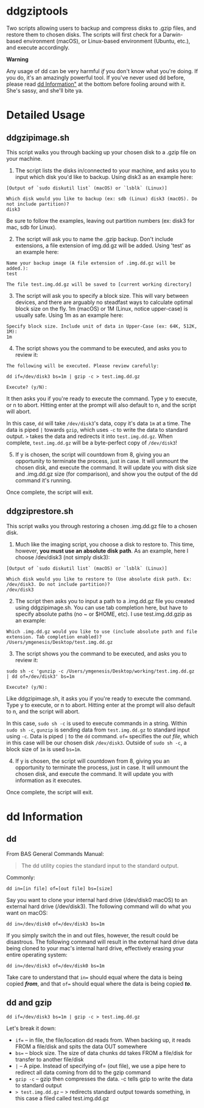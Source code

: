 # ddgziptools
Two scripts allowing users to backup and compress disks to .gzip files, and restore them to chosen disks. The scripts will first check for a Darwin-based environment (macOS), or Linux-based environment (Ubuntu, etc.), and execute accordingly.

**Warning**

Any usage of dd can be very harmful *if* you don't know what you're doing. If you do, it's an amazingly powerful tool. If you've never used dd before, please read [dd Information"](https://github.com/ymgenesis/ddgziptools#dd-information) at the bottom before fooling around with it. She's sassy, and she'll bite ya.

# Detailed Usage

## ddgzipimage.sh

This script walks you through backing up your chosen disk to a .gzip file on your machine.

1. The script lists the disks in/connected to your machine, and asks you to input which disk you'd like to backup. Using disk3 as an example here:

```
[Output of `sudo diskutil list` (macOS) or `lsblk` (Linux)]

Which disk would you like to backup (ex: sdb (Linux) disk3 (macOS). Do not include partition)?
disk3
```

Be sure to follow the examples, leaving out partition numbers (ex: disk3 for mac, sdb for Linux).

2. The script will ask you to name the .gzip backup. Don't include extensions, a file extension of img.dd.gz will be added. Using 'test' as an example here:

```
Name your backup image (A file extension of .img.dd.gz will be added.):
test

The file test.img.dd.gz will be saved to [current working directory]
```

3. The script will ask you to specify a block size. This will vary between devices, and there are arguably no steadfast ways to calculate optimal block size on the fly. 1m (macOS) or 1M (Linux, notice upper-case) is usually safe. Using 1m as an example here:

```
Specify block size. Include unit of data in Upper-Case (ex: 64K, 512K, 1M):
1m
```

4. The script shows you the command to be executed, and asks you to review it:

```
The following will be executed. Please review carefully:

dd if=/dev/disk3 bs=1m | gzip -c > test.img.dd.gz

Execute? (y/N):
```

It then asks you if you're ready to execute the command. Type y to execute, or n to abort. Hitting enter at the prompt will also default to n, and the script will abort.

In this case, `dd` will take `/dev/disk3`'s data, copy it's data `1m` at a time. The data is piped `|` towards `gzip`, which uses `-c` to write the data to standard output. `>` takes the data and redirects it into `test.img.dd.gz`. When complete, `test.img.dd.gz` will be a byte-perfect copy of `/dev/disk3`!

5. If y is chosen, the script will countdown from 8, giving you an opportunity to terminate the process, just in case. It will unmount the chosen disk, and execute the command. It will update you with disk size and .img.dd.gz size (for comparison), and show you the output of the dd command it's running.

Once complete, the script will exit.

## ddgziprestore.sh
This script walks you through restoring a chosen .img.dd.gz file to a chosen disk.

1. Much like the imaging script, you choose a disk to restore to. This time, however, **you must use an absolute disk path**. As an example, here I choose /dev/disk3 (not simply disk3):

```
[Output of `sudo diskutil list` (macOS) or `lsblk` (Linux)]

Which disk would you like to restore to (Use absolute disk path. Ex: /dev/disk3. Do not include partition)?
/dev/disk3
```

2. The script then asks you to input a path to a .img.dd.gz file you created using ddgzipimage.sh. You can use tab completion here, but have to specify absolute paths (no ~ or $HOME, etc). I use test.img.dd.gzip as an example:

```
Which .img.dd.gz would you like to use (include absolute path and file extension. Tab completion enabled)?
/Users/ymgenesis/Desktop/test.img.dd.gz
```

3. The script shows you the command to be executed, and asks you to review it:

```
sudo sh -c 'gunzip -c /Users/ymgenesis/Desktop/working/test.img.dd.gz | dd of=/dev/disk3' bs=1m

Execute? (y/N):
```

Like ddgzipimage.sh, it asks you if you're ready to execute the command. Type y to execute, or n to abort. Hitting enter at the prompt will also default to n, and the script will abort.

In this case, `sudo sh -c` is used to execute commands in a string. Within `sudo sh -c`, `gunzip` is sending data from `test.img.dd.gz` to standard input using `-c`. Data is piped `|` to the `dd` command. `of=` specifies the *out file*, which in this case will be our chosen disk `/dev/disk3`. Outside of `sudo sh -c`, a block size of `1m` is used `bs=1m`. 

4. If y is chosen, the script will countdown from 8, giving you an opportunity to terminate the process, just in case. It will unmount the chosen disk, and execute the command. It will update you with information as it executes.

Once complete, the script will exit.

# dd Information

## dd 

From BAS General Commands Manual:

>The dd utility copies the standard input to the standard output.

Commonly:

`dd in=[in file] of=[out file] bs=[size]`

Say you want to clone your internal hard drive (/dev/disk0 macOS) to an external hard drive (/dev/disk3). The following command will do what you want on macOS:

`dd in=/dev/disk0 of=/dev/disk3 bs=1m`

If you simply switch the in and out files, however, the result could be disastrous. The following command will result in the external hard drive data being cloned to your mac's internal hard drive, effectively erasing your entire operating system:

`dd in=/dev/disk3 of=/dev/disk0 bs=1m`

Take care to understand that `in=` should equal where the data is being copied ***from***, and that `of=` should equal where the data is being copied ***to***. 

## dd and gzip
`dd if=/dev/disk3 bs=1m | gzip -c > test.img.dd.gz`

Let's break it down:

- `if=` – in file, the file/location dd reads from. When backing up, it reads FROM a file/disk and spits the data OUT somewhere
- `bs=` – block size. The size of data chunks dd takes FROM a file/disk for transfer to another file/disk
- `|` – A pipe. Instead of specifying of= (out file), we use a pipe here to redirect all data coming from dd to the gzip command
- `gzip -c` – gzip then compresses the data. -c tells gzip to write the data to standard output
- `> test.img.dd.gz` – \> redirects standard output towards something, in this case a filed called test.img.dd.gz
